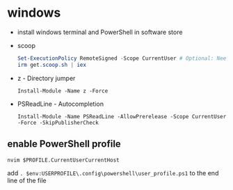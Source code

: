 # windows

- install windows terminal and PowerShell in software store

- scoop
  ```powershell
  Set-ExecutionPolicy RemoteSigned -Scope CurrentUser # Optional: Needed to run a remote script the first time
  irm get.scoop.sh | iex
  ```

- z - Directory jumper

  `Install-Module -Name z -Force`

- PSReadLine - Autocompletion

  `Install-Module -Name PSReadLine -AllowPrerelease -Scope CurrentUser -Force -SkipPublisherCheck`

## enable PowerShell profile

`nvim $PROFILE.CurrentUserCurrentHost`

add `. $env:USERPROFILE\.config\powershell\user_profile.ps1` to the end line of the file